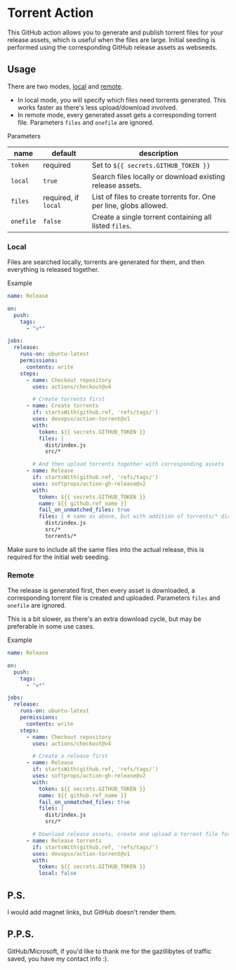 # Torrent Action

This GitHub action allows you to generate and publish torrent files for your release assets, which is useful when the files are large. Initial seeding is performed using the corresponding GitHub release assets as webseeds.

## Usage

There are two modes, [local](#local) and [remote](#remote).

- In local mode, you will specify which files need torrents generated. This works faster as there's less upload/download involved.
- In remote mode, every generated asset gets a corresponding torrent file. Parameters `files` and `onefile` are ignored.

Parameters

| name      | default              | description                                                        |
| --------- | -------------------- | ------------------------------------------------------------------ |
| `token`   | required             | Set to `${{ secrets.GITHUB_TOKEN }}`                               |
| `local`   | `true`               | Search files locally or download existing release assets.          |
| `files`   | required, if `local` | List of files to create torrents for. One per line, globs allowed. |
| `onefile` | `false`              | Create a single torrent containing all listed `files`.             |

### Local

Files are searched locally, torrents are generated for them, and then everything is released together.

Example

```yaml
name: Release

on:
  push:
    tags:
      - "v*"

jobs:
  release:
    runs-on: ubuntu-latest
    permissions:
      contents: write
    steps:
      - name: Checkout repository
        uses: actions/checkout@v4

        # Create torrents first
      - name: Create torrents
        if: startsWith(github.ref, 'refs/tags/')
        uses: devopsx/action-torrent@v1
        with:
          token: ${{ secrets.GITHUB_TOKEN }}
          files: |
            dist/index.js
            src/*

        # And then upload torrents together with corresponding assets
      - name: Release
        if: startsWith(github.ref, 'refs/tags/')
        uses: softprops/action-gh-release@v2
        with:
          token: ${{ secrets.GITHUB_TOKEN }}
          name: ${{ github.ref_name }}
          fail_on_unmatched_files: true
          files: | # same as above, but with addition of torrents/* directory
            dist/index.js
            src/*
            torrents/*
```

Make sure to include all the same files into the actual release, this is required for the initial web seeding.

### Remote

The release is generated first, then every asset is downloaded, a corresponding torrent file is created and uploaded. Parameters `files` and `onefile` are ignored.

This is a bit slower, as there's an extra download cycle, but may be preferable in some use cases.

Example

```yaml
name: Release

on:
  push:
    tags:
      - "v*"

jobs:
  release:
    runs-on: ubuntu-latest
    permissions:
      contents: write
    steps:
      - name: Checkout repository
        uses: actions/checkout@v4

        # Create a release first
      - name: Release
        if: startsWith(github.ref, 'refs/tags/')
        uses: softprops/action-gh-release@v2
        with:
          token: ${{ secrets.GITHUB_TOKEN }}
          name: ${{ github.ref_name }}
          fail_on_unmatched_files: true
          files: |
            dist/index.js
            src/*

        # Download release assets, create and upload a torrent file for each one
      - name: Release torrents
        if: startsWith(github.ref, 'refs/tags/')
        uses: devopsx/action-torrent@v1
        with:
          token: ${{ secrets.GITHUB_TOKEN }}
          local: false
```

## P.S.

I would add magnet links, but GitHub doesn't render them.

## P.P.S.

GitHub/Microsoft, if you'd like to thank me for the gazillibytes of traffic saved, you have my contact info :).
